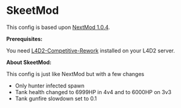 # SkeetMod
This config is based upon [NextMod 1.0.4](https://github.com/spoon-l4d2/NextMod/).

**Prerequisites:**

You need [L4D2-Competitive-Rework](https://github.com/SirPlease/L4D2-Competitive-Rework) installed on your L4D2 server.


**About SkeetMod:**

This config is just like NextMod but with a few changes

- Only hunter infected spawn
- Tank health changed to 6999HP in 4v4 and to 6000HP on 3v3
- Tank gunfire slowdown set to 0.1
